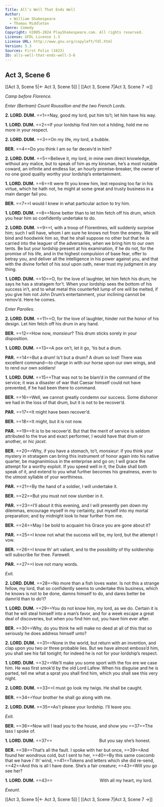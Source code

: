 ```yaml
---
Title: All’s Well That Ends Well
Author: 
  - William Shakespeare
  - Thomas Middleton
Genre: Comedy
Copyright: ©2005-2024 PlayShakespeare.com. All rights reserved.
License: GFDL License 1.3
License URL: http://www.gnu.org/copyleft/fdl.html
Version: 5.3
Sources: First Folio (1623)
ID: alls-well-that-ends-well-3-6
---
```


## Act 3, Scene 6
[[Act 3, Scene 5|← Act 3, Scene 5]] | [[Act 3, Scene 7|Act 3, Scene 7 →]]

*Camp before Florence.*

*Enter (Bertram) Count Roussillon and the two French Lords.*

**2. LORD. DUM.**
==1==Nay, good my lord, put him to’t; let him have his way.

**1. LORD. DUM.**
==2==If your lordship find him not a hilding, hold me no more in your respect.

**2. LORD. DUM.**
==3==On my life, my lord, a bubble.

**BER.**
==4==Do you think I am so far deceiv’d in him?

**2. LORD. DUM.**
==5==Believe it, my lord, in mine own direct knowledge, without any malice, but to speak of him as my kinsman, he’s a most notable coward, an infinite and endless liar, an hourly promise-breaker, the owner of no one good quality worthy your lordship’s entertainment.

**1. LORD. DUM.**
==6==It were fit you knew him, lest reposing too far in his virtue, which he hath not, he might at some great and trusty business in a main danger fail you.

**BER.**
==7==I would I knew in what particular action to try him.

**1. LORD. DUM.**
==8==None better than to let him fetch off his drum, which you hear him so confidently undertake to do.

**2. LORD. DUM.**
==9==I, with a troop of Florentines, will suddenly surprise him; such I will have, whom I am sure he knows not from the enemy. We will bind and hoodwink him so, that he shall suppose no other but that he is carried into the leaguer of the adversaries, when we bring him to our own tents. Be but your lordship present at his examination, if he do not, for the promise of his life, and in the highest compulsion of base fear, offer to betray you, and deliver all the intelligence in his power against you, and that with the divine forfeit of his soul upon oath, never trust my judgment in any thing.

**1. LORD. DUM.**
==10==O, for the love of laughter, let him fetch his drum; he says he has a stratagem for’t. When your lordship sees the bottom of his success in’t, and to what metal this counterfeit lump of ore will be melted, if you give him not John Drum’s entertainment, your inclining cannot be remov’d. Here he comes.

*Enter Parolles.*

**2. LORD. DUM.**
==11==O, for the love of laughter, hinder not the honor of his design. Let him fetch off his drum in any hand.

**BER.**
==12==How now, *monsieur*? This drum sticks sorely in your disposition.

**1. LORD. DUM.**
==13==A pox on’t, let it go, ’tis but a drum.

**PAR.**
==14==But a drum! Is’t but a drum? A drum so lost! There was excellent command—to charge in with our horse upon our own wings, and to rend our own soldiers!

**1. LORD. DUM.**
==15==That was not to be blam’d in the command of the service; it was a disaster of war that Caesar himself could not have prevented, if he had been there to command.

**BER.**
==16==Well, we cannot greatly condemn our success. Some dishonor we had in the loss of that drum, but it is not to be recover’d.

**PAR.**
==17==It might have been recover’d.

**BER.**
==18==It might, but it is not now.

**PAR.**
==19==It is to be recover’d. But that the merit of service is seldom attributed to the true and exact performer, I would have that drum or another, or *hic jacet*.

**BER.**
==20==Why, if you have a stomach, to’t, *monsieur*: if you think your mystery in stratagem can bring this instrument of honor again into his native quarter, be magnanimious in the enterprise and go on; I will grace the attempt for a worthy exploit. If you speed well in it, the Duke shall both speak of it, and extend to you what further becomes his greatness, even to the utmost syllable of your worthiness.

**PAR.**
==21==By the hand of a soldier, I will undertake it.

**BER.**
==22==But you must not now slumber in it.

**PAR.**
==23==I’ll about it this evening, and I will presently pen down my dilemmas, encourage myself in my certainty, put myself into my mortal preparation; and by midnight look to hear further from me.

**BER.**
==24==May I be bold to acquaint his Grace you are gone about it?

**PAR.**
==25==I know not what the success will be, my lord, but the attempt I vow.

**BER.**
==26==I know th’ art valiant, and to the possibility of thy soldiership will subscribe for thee. Farewell.

**PAR.**
==27==I love not many words.

*Exit.*

**2. LORD. DUM.**
==28==No more than a fish loves water. Is not this a strange fellow, my lord, that so confidently seems to undertake this business, which he knows is not to be done, damns himself to do, and dares better be damn’d than to do’t?

**1. LORD. DUM.**
==29==You do not know him, my lord, as we do. Certain it is that he will steal himself into a man’s favor, and for a week escape a great deal of discoveries, but when you find him out, you have him ever after.

**BER.**
==30==Why, do you think he will make no deed at all of this that so seriously he does address himself unto?

**2. LORD. DUM.**
==31==None in the world, but return with an invention, and clap upon you two or three probable lies. But we have almost emboss’d him, you shall see his fall tonight; for indeed he is not for your lordship’s respect.

**1. LORD. DUM.**
==32==We’ll make you some sport with the fox ere we case him. He was first smok’d by the old Lord Lafew. When his disguise and he is parted, tell me what a sprat you shall find him, which you shall see this very night.

**2. LORD. DUM.**
==33==I must go look my twigs. He shall be caught.

**BER.**
==34==Your brother he shall go along with me.

**2. LORD. DUM.**
==35==As’t please your lordship. I’ll leave you.

*Exit.*

**BER.**
==36==Now will I lead you to the house, and show you
==37==The lass I spoke of.

**1. LORD. DUM.**
==37==           But you say she’s honest.

**BER.**
==38==That’s all the fault. I spoke with her but once,
==39==And found her wondrous cold, but I sent to her,
==40==By this same coxcomb that we have i’ th’ wind,
==41==Tokens and letters which she did re-send,
==42==And this is all I have done. She’s a fair creature;
==43==Will you go see her?

**1. LORD. DUM.**
==43==           With all my heart, my lord.

*Exeunt.*

[[Act 3, Scene 5|← Act 3, Scene 5]] | [[Act 3, Scene 7|Act 3, Scene 7 →]]